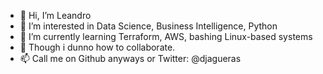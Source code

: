 - 👋 Hi, I’m Leandro
- 👀 I’m interested in Data Science, Business Intelligence, Python
- 🌱 I’m currently learning Terraform, AWS, bashing Linux-based systems
- 💞️ Though i dunno how to collaborate.
- 📫 Call me on Github anyways or Twitter: @djagueras

<!---
Este aqui vai ser o meu repositório e é isso.
--->
